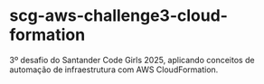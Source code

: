 # scg-aws-challenge3-cloud-formation
3º desafio do Santander Code Girls 2025, aplicando conceitos de automação de infraestrutura com AWS CloudFormation.

